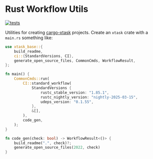 # Rust Workflow Utils

[![tests](https://github.com/simon-bourne/rust-project/actions/workflows/tests.yml/badge.svg)](https://github.com/simon-bourne/rust-project/actions/workflows/tests.yml)

Utilities for creating [cargo-xtask](https://github.com/matklad/cargo-xtask) projects. Create an `xtask` crate with a `main.rs` something like:

```rust
use xtask_base::{
    build_readme,
    ci::{StandardVersions, CI},
    generate_open_source_files, CommonCmds, WorkflowResult,
};

fn main() {
    CommonCmds::run(
        CI::standard_workflow(
            StandardVersions {
                rustc_stable_version: "1.85.1",
                rustc_nightly_version: "nightly-2025-03-15",
                udeps_version: "0.1.55",
            },
            &[],
        ),
        code_gen,
    );
}

fn code_gen(check: bool) -> WorkflowResult<()> {
    build_readme(".", check)?;
    generate_open_source_files(2022, check)
}

```
